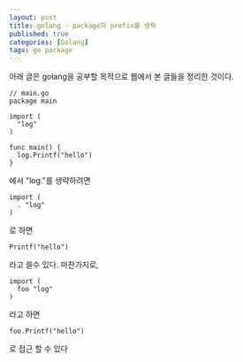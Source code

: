 ```yaml
---
layout: post
title: golang - package의 prefix를 생략
published: true
categories: [Golang]
tags: go package
---
```

아래 글은 golang을 공부할 목적으로 웹에서 본 글들을 정리한 것이다.  
  
```
// main.go
package main

import (
  "log"
)

func main() {
  log.Printf("hello")
}
```  
에서 "log."를 생략하려면  
```
import (
  . "log"
)
```  
로 하면  
```
Printf("hello")
```  
라고 쓸수 있다. 마찬가지로,  
```
import (
  foo "log"
)
```  
라고 하면  
```
foo.Printf("hello")
```  
로 접근 할 수 있다  
  
  
